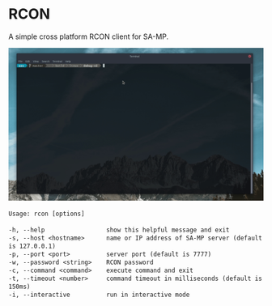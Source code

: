 RCON
====

A simple cross platform RCON client for SA-MP.

![Demo](demo.gif)

```
Usage: rcon [options]

-h, --help                 show this helpful message and exit
-s, --host <hostname>      name or IP address of SA-MP server (default is 127.0.0.1)
-p, --port <port>          server port (default is 7777)
-w, --password <string>    RCON password
-c, --command <command>    execute command and exit
-t, --timeout <number>     command timeout in milliseconds (default is 150ms)
-i, --interactive          run in interactive mode
```
